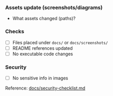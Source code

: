 ### Assets update (screenshots/diagrams)
- What assets changed (paths)?

### Checks
- [ ] Files placed under `docs/` or `docs/screenshots/`
- [ ] README references updated
- [ ] No executable code changes

### Security
- [ ] No sensitive info in images

Reference: [docs/security-checklist.md](docs/security-checklist.md)
